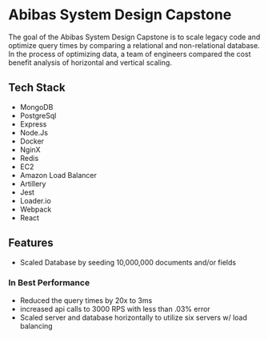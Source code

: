 # Abibas System Design Capstone

The goal of the Abibas System Design Capstone is to scale legacy code and optimize query times by comparing a relational and non-relational database. In the process of optimizing data, a team of engineers compared the cost benefit analysis of horizontal and vertical scaling. 

## Tech Stack
- MongoDB
- PostgreSql
- Express
- Node.Js
- Docker
- NginX
- Redis
- EC2
- Amazon Load Balancer
- Artillery
- Jest
- Loader.io
- Webpack
- React

## Features
- Scaled Database by seeding 10,000,000 documents and/or fields
### In Best Performance
- Reduced the query times by 20x to 3ms
- increased api calls to 3000 RPS with less than .03% error
- Scaled server and database horizontally to utilize six servers w/ load balancing

